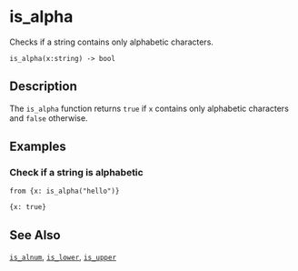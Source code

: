# is_alpha

Checks if a string contains only alphabetic characters.

```tql
is_alpha(x:string) -> bool
```

## Description

The `is_alpha` function returns `true` if `x` contains only alphabetic
characters and `false` otherwise.

## Examples

### Check if a string is alphabetic

```tql
from {x: is_alpha("hello")}
```

```tql
{x: true}
```

## See Also

[`is_alnum`](is_alnum.md), [`is_lower`](is_lower.md), [`is_upper`](is_upper.md)

